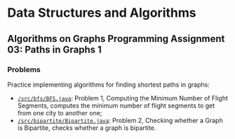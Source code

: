 # Data Structures and Algorithms
## Algorithms on Graphs Programming Assignment 03: Paths in Graphs 1
### Problems
Practice implementing algorithms for finding shortest paths in graphs:
* [`/src/bfs/BFS.java`](src/bfs/BFS.java): Problem 1, Computing the Minimum Number of Flight Segments, computes the minimum number of flight segments to get from one city to another one;
* [`/src/bipartite/Bipartite.java`](src/bipartite/Bipartite.java): Problem 2, Checking whether a Graph is Bipartite, checks whether a graph is bipartite.
